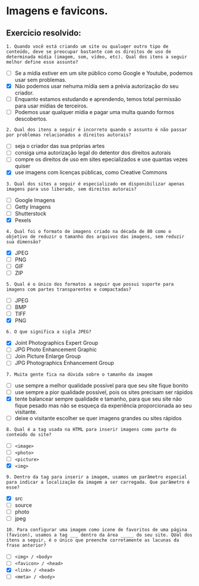 # Imagens e favicons.

## Exercicio resolvido:
`1. Quando você está criando um site ou qualuqer outro tipo de conteúdo, deve se preocupar bastante com os direitos de uso de determinada mídia (imagem, som, vídeo, etc). Qual dos itens a seguir melhor define esse assunto?`
* [ ] Se a mídia estiver em um site público como Google e Youtube, podemos usar sem problemas.
* [x] Não podemos usar nehuma mídia sem a prévia autorização do seu criador.
* [ ] Enquanto estamos estudando e aprendendo, temos total permissão para usar mídias de terceiros.
* [ ] Podemos usar qualquer mídia e pagar uma multa quando formos descobertos.

`2. Qual dos itens a seguir é incorreto quando o assunto é não passar por problemas relacionados a direitos autorais?`
* [ ] seja o criador das sua próprias artes
* [ ] consiga uma autorização legal do detentor dos direitos autorais
* [ ] compre os direitos de uso em sites epecializados e use quantas vezes quiser
* [x] use imagens com licenças públicas, como Creative Commons

`3. Qual dos sites a seguir é especializado em disponibilizar apenas imagens para uso liberado, sem direitos autorais?`
* [ ] Google Imagens
* [ ] Getty Imagens
* [ ] Shutterstock
* [x] Pexels

`4. Qual foi o formato de imagens criado na década de 80 como o objetivo de reduzir o tamanho dos arquivos das imagens, sem reduzir sua dimensão?`
* [x] JPEG
* [ ] PNG
* [ ] GIF
* [ ] ZIP

`5. Qual é o único dos formatos a seguir que possui suporte para imagens com partes transparentes e compactadas?`
* [ ] JPEG
* [ ] BMP
* [ ] TIFF
* [x] PNG

`6. O que significa a sigla JPEG?`
* [x] Joint Photographics Expert Group
* [ ] JPG Photo Enhancement Graphic
* [ ] Join Picture Enlarge Group
* [ ] JPG Photographics Enhancement Group

`7. Muita gente fica na dúvida sobre o tamanho da imagem`
* [ ] use sempre a melhor qualidade possível para que seu site fique bonito
* [ ] use sempre a pior qualidade possível, pois os sites precisam ser rápidos
* [x] tente balancear sempre qualidade e tamanho, para que seu site não fique pesado mas não se esqueça da experiência proporcionada ao seu visitante.
* [ ] deixe o visitante escolher se quer imagens grandes ou sites rápidos

`8. Qual é a tag usada na HTML para inserir imagens como parte do conteúdo do site?`
* [ ] `<image>`
* [ ] `<photo>`
* [ ] `<picture>`
* [x] `<img>`

`9. Dentro da tag para inserir a imagem, usamos um parâmetro especial para indicar a localização da imagem a ser carregada. Que parâmetro é esse?`
* [x] src
* [ ] source
* [ ] photo
* [ ] jpeg

`10. Para configurar uma imagem como ícone de favoritos de uma página (favicon), usamos a tag ___ dentro da área _____ do seu site. QUal dos itens a seguir, é o único que preenche corretamente as lacunas da frase anterior?`
* [ ] `<img> / <body>`
* [ ] `<favicon> / <head>`
* [x] `<link> / <head>`
* [ ] `<meta> / <body>`